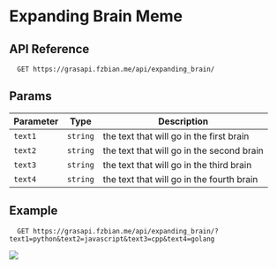 # Expanding Brain Meme

## API Reference

```http
  GET https://grasapi.fzbian.me/api/expanding_brain/
```

## Params

|Parameter|Type|Description|
|---|---|---|
|`text1`|`string`|the text that will go in the first brain|
|`text2`|`string`|the text that will go in the second brain|
|`text3`|`string`|the text that will go in the third brain|
|`text4`|`string`|the text that will go in the fourth brain|

## Example
```http
  GET https://grasapi.fzbian.me/api/expanding_brain/?text1=python&text2=javascript&text3=cpp&text4=golang
```
![](https://grasapi.fzbian.me/api/expanding_brain/?text1=python&text2=javascript&text3=cpp&text4=golang)